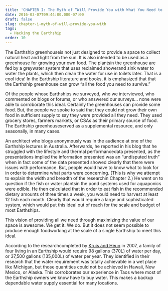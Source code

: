 ```yaml
---
title: 'CHAPTER I: The Myth of “Will Provide You with What You Need to Survive…”'
date: 2016-03-07T09:44:00.000-07:00
draft: false
slug: chapter-i-myth-of-will-provide-you-with
tags:
  - Hacking the Earthship
order: 10
---
```


The Earthship greenhouseis not just designed to provide a space to collect natural heat and light from the sun. It is also intended to be used as a greenhouse for growing your own food. The plantsin the greenhouse are fed by a greywater system that uses reclaimed showerand sink water to water the plants, which then clean the water for use in toilets later. That is a cool idea! In the Earthship literature and books, it is emphasized that that the Earthship greenhouse can grow “all the food you need to survive.”  


Of the people whose Earthships we surveyed, who we interviewed, who commented on blogs or forums, or who answered our surveys… none were able to corroborate this ideal. Certainly the greenhouses can provide some food. But, the people we spoke to said that they could not grow their own food in sufficient supply to say they were provided all they need. They used grocery stores, farmers markets, or CSAs as their primary source of food. The Earthship greenhouseserved as a supplemental resource, and only seasonally, in many cases.



An architect who blogs anonymously was in the audience at one of the Earthship lectures in Australia. Afterwards, he reported in his blog that he struggled with the lifestyle and thermal performancedata presented, as the presentations implied the information presented was an “undisputed truth” when in fact some of the data presented showed clearly that there were issues with performance. But, people would have to know what to look for in order to determine what parts were concerning. (This is why we attempt to explain the width and breadth of the researchin Chapter 2.) He went on to question if the fish or water plantsin the pond systems used for aquaponics were edible. He then calculated that in order to eat fish in the recommended dietary amounts of three times a week, you would need to harvest at least 12 fish each month. Clearly that would require a large and sophisticated system, which would put this ideal out of reach for the scale and budget of most Earthships.



This vision of providing all we need through maximizing the value of our space is awesome. We get it. We do. But it does not seem possible to produce enough foodworking at the scale of a single Earthship to meet this ideal.



According to the researchcompleted by [Kruis and Heun](http://hackingtheearthship.blogspot.com/2014/12/kruis-and-heun.html) in 2007, a family of four living in an Earthship would require 98 gallons (370L) of water per day, or 37,500 gallons (135,000L) of water per year. They identified in their research that the water requirement was totally achievable in a wet place like Michigan, but those quantities could not be achieved in Hawaii, New Mexico, or Alaska. This corroborates our experience in Taos where most of the Earthship owners we know have to buy water. This makes a backup dependable water supply essential for many locations.
